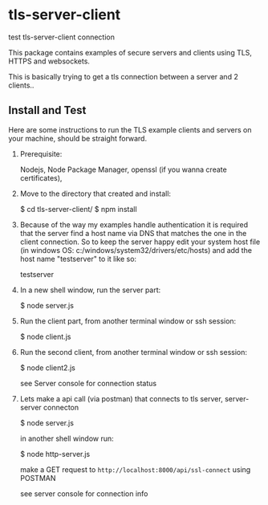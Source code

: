 # tls-server-client
test  tls-server-client connection 

This package contains examples of secure servers and clients using TLS, HTTPS and websockets.

This is basically trying to get a tls connection between a server and 2 clients..

Install and Test
--------------------------------

Here are some instructions to run the TLS example clients and servers on your machine, should be straight forward.

1) Prerequisite:

	Nodejs, Node Package Manager, openssl (if you wanna create certificates), 


2) Move to the directory that created and install:

    $ cd tls-server-client/
    $ npm install
 

3) Because of the way my examples handle authentication it is required that the server find a host name via DNS that
matches the one in the client connection. So to keep the server happy edit your system host file  (in windows OS: c:/windows/system32/drivers/etc/hosts)  and add the
host name "testserver" to it like so:

    <your-network-ip>    testserver


4) In a new shell window, run the server part:

    $ node server.js


5) Run the client part, from another terminal window or ssh session:

    $ node client.js


6) Run the second client, from another terminal window or ssh session:

    $ node client2.js

	see Server console for connection status


7) Lets make a api call (via postman) that connects to tls server, server-server connecton

    $ node server.js

	in another shell window run:

	$ node http-server.js
	
	make a GET request to `http://localhost:8000/api/ssl-connect` using POSTMAN

	see server console for connection info

    